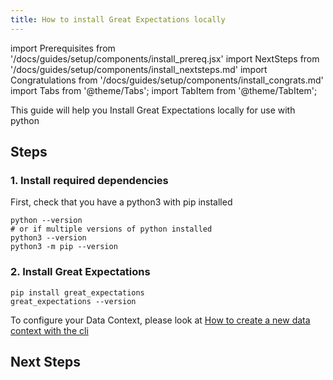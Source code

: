```yaml
---
title: How to install Great Expectations locally 
---
```

import Prerequisites from '/docs/guides/setup/components/install_prereq.jsx'
import NextSteps from '/docs/guides/setup/components/install_nextsteps.md'
import Congratulations from '/docs/guides/setup/components/install_congrats.md'
import Tabs from '@theme/Tabs';
import TabItem from '@theme/TabItem';

This guide will help you Install Great Expectations locally for use with python

<Prerequisites>

</Prerequisites>

## Steps

### 1. Install required dependencies

First, check that you have a python3 with pip installed

```console
python --version
# or if multiple versions of python installed
python3 --version
python3 -m pip --version
```

### 2. Install Great Expectations
```console
pip install great_expectations
great_expectations --version
```

To configure your Data Context, please look at [How to create a new data context with the cli](../configuring-data-contexts/how-to-create-a-new-data-context-with-the-cli.md)

<Congratulations />

## Next Steps

<NextSteps />
